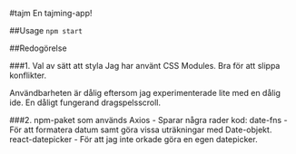 #tajm
En tajming-app!

##Usage
`npm start`

##Redogörelse

###1. Val av sätt att styla
Jag har använt CSS Modules. Bra för att slippa konflikter.

Användbarheten är dålig eftersom jag experimenterade lite
med en dålig ide. En dåligt fungerand dragspelsscroll.

###2. npm-paket som används
Axios - Sparar några rader kod:
date-fns - För att formatera datum samt göra vissa uträkningar med Date-objekt.
react-datepicker - För att jag inte orkade göra en egen datepicker.

